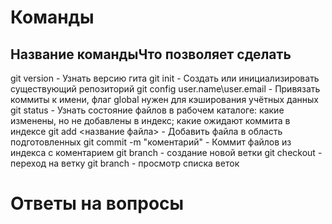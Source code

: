 # Команды

Название командыЧто позволяет сделать
--
git version - Узнать версию гита
git init - Создать или инициализировать существующий репозиторий
git config user.name\user.email - Привязать коммиты к имени, флаг global нужен для кэширования учётных данных
git status - Узнать состояние файлов в рабочем каталоге: какие изменены, но не добавлены в индекс; какие ожидают коммита в индексе
git add <название файла> - Добавить файла в область подготовленных
git commit -m "коментарий" - Коммит файлов из индекса с коментарием
git branch <branch name> - создание новой ветки
git checkout <branch name> - переход на ветку
git branch - просмотр списка веток
# Ответы на вопросы

